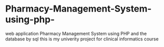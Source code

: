 # Pharmacy-Management-System-using-php-
web application Pharmacy Management System using PHP and the database by sql this is my univerity project for clinical informatics course
